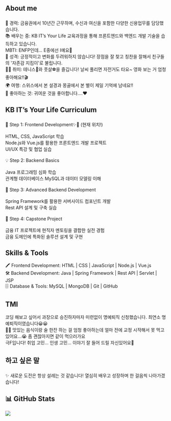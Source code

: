 <h2 align="left">About me</h2>

###

<p align="left">💼 경력: 금융권에서 10년간 근무하며, 수신과 여신을 포함한 다양한 신용업무를 담당했습니다.<br>📚 배우는 중: KB IT’s Your Life 교육과정을 통해 프론트엔드와 백엔드 개발 기술을 습득하고 있습니다.<br>MBTI: ENFP인데... E중에선 I예요📸<br>🌟 성격: 긍정적이고 변화를 두려워하지 않습니다! 장점을 잘 찾고 칭찬을 잘해서 친구들의 '자존감 지킴이'로 불립니다.<br>🚴‍♂️ 취미: 테니스🎾와 풋살⚽을 즐깁니다! 날씨 풀리면 자전거도 타요~ 영화 보는 거 엄청 좋아해요!!🎬 <br>🌍 여행: 스위스에서 본 설경과 몽골에서 본 별이 제일 기억에 남네요!! <br>🐻 좋아하는 것: 귀여운 것을 좋아합니다....❤️<br></p>

###

<h2 align="left">KB IT’s Your Life Curriculum</h2>

###

<p align="left">📖 Step 1: Frontend Development✨💪 (현재 위치!)<br><br>HTML, CSS, JavaScript 학습 <br>Node.js와 Vue.js를 활용한 프론트엔드 개발 프로젝트<br>UI/UX 특강 및 협업 실습<br><br>💡 Step 2: Backend Basics<br><br>Java 프로그래밍 심화 학습 <br>관계형 데이터베이스 MySQL과 데이터 모델링 이해<br><br>🚀 Step 3: Advanced Backend Development<br><br>Spring Framework를 활용한 서버사이드 컴포넌트 개발<br>Rest API 설계 및 구축 실습<br><br>🌟 Step 4: Capstone Project<br><br>금융 IT 프로젝트에 현직자 멘토링을 결합한 실전 경험<br>금융 도메인에 특화된 솔루션 설계 및 구현</p>

###

<h2 align="left">Skills & Tools</h2>
<p align="left">🖍️ Frontend Development: HTML | CSS | JavaScript | Node.js | Vue.js<br>🛠️ Backend Development: Java | Spring Framework | Rest API | Servlet | JSP<br>🗄️ Database & Tools: MySQL | MongoDB | Git | GitHub</p>

###

<h2 align="left">TMI</h2>
<p align="left">코딩 해보고 싶어서 과장으로 승진하자마자 미련없이 명예퇴직 신청했습니다. 최연소 명예퇴직이였습니다😀😀<br> 🍻🍖 맛있는 음식이랑 술 한잔 하는 걸 엄청 좋아하는데 얼마 전에 교정 시작해서 못 먹고 있어요...😭 좀 괜찮아지면 같이 먹으러가요<br> 극F입니다! 취업 고민... 인생 고민... 이야기 잘 들어 드릴 자신있어요🌻 </p>

###

<h2 align="left">하고 싶은 말</h2>

###

<p align="left">✨ 새로운 도전은 항상 설레는 것 같습니다! 열심히 배우고 성장하며 한 걸음씩 나아가겠습니다! </p>

###

## <h2> 📊 GitHub Stats </h2>

![](https://github-readme-stats.vercel.app/api?username=HyeEmpathyDev&theme=default&hide_border=false&include_all_commits=true&count_private=true)

###

